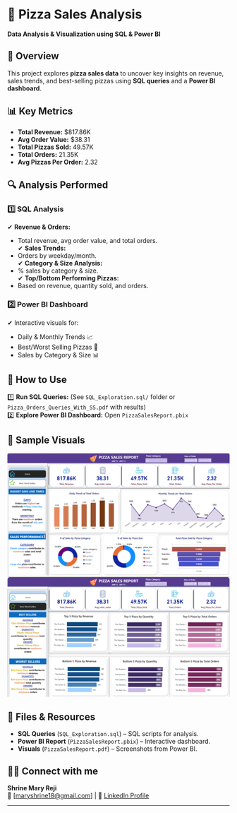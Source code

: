 # 🍕 Pizza Sales Analysis  
**Data Analysis & Visualization using SQL & Power BI**  

## 📌 Overview  
This project explores **pizza sales data** to uncover key insights on revenue, sales trends, and best-selling pizzas using **SQL queries** and a **Power BI dashboard**.

## 📊 Key Metrics  
- **Total Revenue:** $817.86K  
- **Avg Order Value:** $38.31  
- **Total Pizzas Sold:** 49.57K  
- **Total Orders:** 21.35K  
- **Avg Pizzas Per Order:** 2.32  

## 🔍 Analysis Performed  
### **1️⃣ SQL Analysis**  
✔ **Revenue & Orders:**  
   - Total revenue, avg order value, and total orders.  
✔ **Sales Trends:**  
   - Orders by weekday/month.  
✔ **Category & Size Analysis:**  
   - % sales by category & size.  
✔ **Top/Bottom Performing Pizzas:**  
   - Based on revenue, quantity sold, and orders.  

### **2️⃣ Power BI Dashboard**  
✔ Interactive visuals for:  
   - Daily & Monthly Trends 📈  
   - Best/Worst Selling Pizzas 🍕  
   - Sales by Category & Size 📊  

## 🚀 How to Use  
1️⃣ **Run SQL Queries:** (See `SQL_Exploration.sql/` folder or `Pizza_Orders_Queries_With_SS.pdf` with results)  
2️⃣ **Explore Power BI Dashboard:** Open `PizzaSalesReport.pbix`  

## 📸 Sample Visuals  
![Sales Trends](sales_trends.png)  
![Top Pizzas](top_selling.png)  

## 📂 Files & Resources  
- **SQL Queries** (`SQL_Exploration.sql`) – SQL scripts for analysis.  
- **Power BI Report** (`PizzaSalesReport.pbix`) – Interactive dashboard.  
- **Visuals** (`PizzaSalesReport.pdf`) – Screenshots from Power BI.  

## 👩‍💻 Connect with me  
**Shrine Mary Reji**  
📧 [maryshrine18@gmail.com] | 🔗 [LinkedIn Profile](https://www.linkedin.com/in/shrinemary-analyst/)

---

